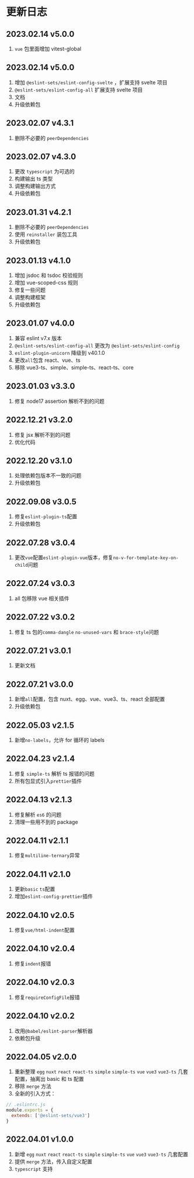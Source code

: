 # 更新日志

## 2023.02.14 v5.0.0

1. `vue` 包里面增加 vitest-global

## 2023.02.14 v5.0.0

1. 增加 `@eslint-sets/eslint-config-svelte` ，扩展支持 svelte 项目
2. `@eslint-sets/eslint-config-all` 扩展支持 svelte 项目
3. 文档
4. 升级依赖包

## 2023.02.07 v4.3.1

1. 删除不必要的 `peerDependencies`

## 2023.02.07 v4.3.0

1. 更改 `typescript` 为可选的
2. 构建输出 ts 类型
3. 调整构建输出方式
4. 升级依赖包

## 2023.01.31 v4.2.1

1. 删除不必要的 `peerDependencies`
2. 使用 `reinstaller` 装包工具
3. 升级依赖包

## 2023.01.13 v4.1.0

1. 增加 jsdoc 和 tsdoc 校验规则
2. 增加 vue-scoped-css 规则
3. 修复一些问题
4. 调整构建框架
5. 升级依赖包

## 2023.01.07 v4.0.0

1. 兼容 eslint v7.x 版本
2. `@eslint-sets/eslint-config-all` 更改为 `@eslint-sets/eslint-config`
3. `eslint-plugin-unicorn` 降级到 v40.1.0
4. 更改`all`包含 react、vue、ts
5. 移除 vue3-ts、simple、simple-ts、react-ts、core

## 2023.01.03 v3.3.0

1. 修复 node17 assertion 解析不到的问题

## 2022.12.21 v3.2.0

1. 修复 jsx 解析不到的问题
2. 优化代码

## 2022.12.20 v3.1.0

1. 处理依赖包版本不一致的问题
2. 升级依赖包

## 2022.09.08 v3.0.5

1. 修复`eslint-plugin-ts`配置
2. 升级依赖包

## 2022.07.28 v3.0.4

1. 更改`vue`配置`eslint-plugin-vue`版本，修复`no-v-for-template-key-on-child`问题

## 2022.07.24 v3.0.3

1. all 包移除 vue 相关插件

## 2022.07.22 v3.0.2

1. 修复 ts 包的`comma-dangle` `no-unused-vars` 和 `brace-style`问题

## 2022.07.21 v3.0.1

1. 更新文档

## 2022.07.21 v3.0.0

1. 新增`all`配置，包含 nuxt、egg、vue、vue3、ts、react 全部配置
2. 升级依赖包

## 2022.05.03 v2.1.5

1. 新增`no-labels`，允许 for 循环的 labels

## 2022.04.23 v2.1.4

1. 修复 `simple-ts` 解析 ts 报错的问题
2. 所有包显式引入`prettier`插件

## 2022.04.13 v2.1.3

1. 修复解析 `es6` 的问题
2. 清理一些用不到的 package

## 2022.04.11 v2.1.1

1. 修复`multiline-ternary`异常

## 2022.04.11 v2.1.0

1. 更新`basic` `ts`配置
2. 增加`eslint-config-prettier`插件

## 2022.04.10 v2.0.5

1. 修复`vue/html-indent`配置

## 2022.04.10 v2.0.4

1. 修复`indent`报错

## 2022.04.10 v2.0.3

1. 修复`requireConfigFile`报错

## 2022.04.10 v2.0.2

1. 改用`@babel/eslint-parser`解析器
2. 依赖包升级

## 2022.04.05 v2.0.0

1. 重新整理 `egg` `nuxt` `react` `react-ts` `simple` `simple-ts` `vue` `vue3` `vue3-ts` 几套配置，抽离出 basic 和 ts 配置
2. 移除 `merge` 方法
3. 全新的引入方式：

```js
// .eslintrc.js
module.exports = {
  extends: ['@eslint-sets/vue3']
}
```

## 2022.04.01 v1.0.0

1. 新增 `egg` `nuxt` `react` `react-ts` `simple` `simple-ts` `vue` `vue3` `vue3-ts` 几套配置
2. 提供 `merge` 方法，传入自定义配置
3. `typescript` 支持
